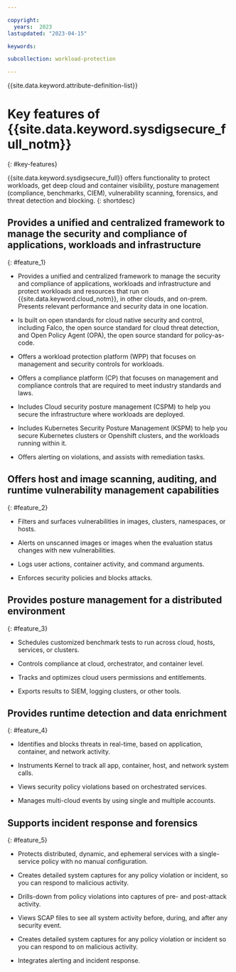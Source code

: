 ```yaml
---

copyright:
  years:  2023
lastupdated: "2023-04-15"

keywords:

subcollection: workload-protection

---
```


{{site.data.keyword.attribute-definition-list}}


# Key features of {{site.data.keyword.sysdigsecure_full_notm}}
{: #key-features}

{{site.data.keyword.sysdigsecure_full}} offers functionality to protect workloads, get deep cloud and container visibility, posture management (compliance, benchmarks, CIEM), vulnerability scanning, forensics, and threat detection and blocking.
{: shortdesc}



## Provides a unified and centralized framework to manage the security and compliance of applications, workloads and infrastructure
{: #feature_1}

- Provides a unified and centralized framework to manage the security and compliance of applications, workloads and infrastructure and protect workloads and resources that run on {{site.data.keyword.cloud_notm}}, in other clouds, and on-prem. Presents relevant performance and security data in one location.

- Is built on open standards for cloud native security and control, including Falco, the open source standard for cloud threat detection, and Open Policy Agent (OPA), the open source standard for policy-as-code.

- Offers a workload protection platform (WPP) that focuses on management and security controls for workloads.

- Offers a compliance platform (CP) that focuses on management and compliance  controls that are required to meet industry standards and laws.

- Includes Cloud security posture management (CSPM) to help you secure the infrastructure where workloads are deployed.

- Includes Kubernetes Security Posture Management (KSPM) to help you secure Kubernetes clusters or Openshift clusters, and the workloads running within it.

- Offers alerting on violations, and assists with remediation tasks.


## Offers host and image scanning, auditing, and runtime vulnerability management capabilities
{: #feature_2}

- Filters and surfaces vulnerabilities in images, clusters, namespaces, or hosts.

- Alerts on unscanned images or images when the evaluation status changes with new vulnerabilities.

- Logs user actions, container activity, and command arguments.

- Enforces security policies and blocks attacks.

## Provides posture management for a distributed environment
{: #feature_3}

- Schedules customized benchmark tests to run across cloud, hosts, services, or clusters.

- Controls compliance at cloud, orchestrator, and container level.

- Tracks and optimizes cloud users permissions and entitlements.

- Exports results to SIEM, logging clusters, or other tools.

## Provides runtime detection and data enrichment
{: #feature_4}

- Identifies and blocks threats in real-time, based on application, container, and network activity.

- Instruments Kernel to track all app, container, host, and network system calls.

- Views security policy violations based on orchestrated services.

- Manages multi-cloud events by using single and multiple accounts.

## Supports incident response and forensics
{: #feature_5}

- Protects distributed, dynamic, and ephemeral services with a single-service policy with no manual configuration.

- Creates detailed system captures for any policy violation or incident, so you can respond to malicious activity.

- Drills-down from policy violations into captures of pre- and post-attack activity.

- Views SCAP files to see all system activity before, during, and after any security event.

- Creates detailed system captures for any policy violation or incident so you can respond to on malicious activity.

- Integrates alerting and incident response.
